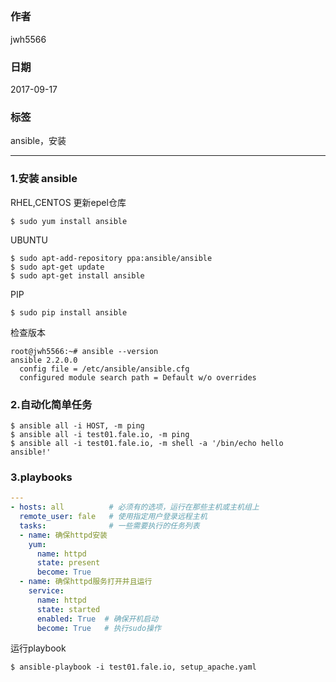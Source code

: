 ## 
### 作者               
jwh5566                
                
### 日期              
2017-09-17              
                
### 标签              
ansible，安装
                
----
### 1.安装 ansible
RHEL,CENTOS
更新epel仓库
```
$ sudo yum install ansible
```
UBUNTU
```
$ sudo apt-add-repository ppa:ansible/ansible
$ sudo apt-get update
$ sudo apt-get install ansible
```
PIP
```
$ sudo pip install ansible
```
检查版本
```
root@jwh5566:~# ansible --version
ansible 2.2.0.0
  config file = /etc/ansible/ansible.cfg
  configured module search path = Default w/o overrides
```
### 2.自动化简单任务
```
$ ansible all -i HOST, -m ping
$ ansible all -i test01.fale.io, -m ping
$ ansible all -i test01.fale.io, -m shell -a '/bin/echo hello ansible!'
```
### 3.playbooks
```yaml
---
- hosts: all          # 必须有的选项，运行在那些主机或主机组上
  remote_user: fale   # 使用指定用户登录远程主机 
  tasks:              # 一些需要执行的任务列表
  - name: 确保httpd安装
    yum: 
      name: httpd
      state: present
      become: True
  - name: 确保httpd服务打开并且运行
    service:
      name: httpd
      state: started
      enabled: True  # 确保开机启动
      become: True   # 执行sudo操作
```
运行playbook
```
$ ansible-playbook -i test01.fale.io, setup_apache.yaml
```